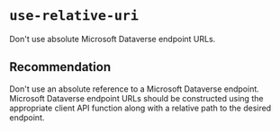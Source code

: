 # `use-relative-uri`

Don't use absolute Microsoft Dataverse endpoint URLs.

## Recommendation

Don't use an absolute reference to a Microsoft Dataverse endpoint. Microsoft Dataverse endpoint URLs should be constructed using the appropriate client API function along with a relative path to the desired endpoint.
